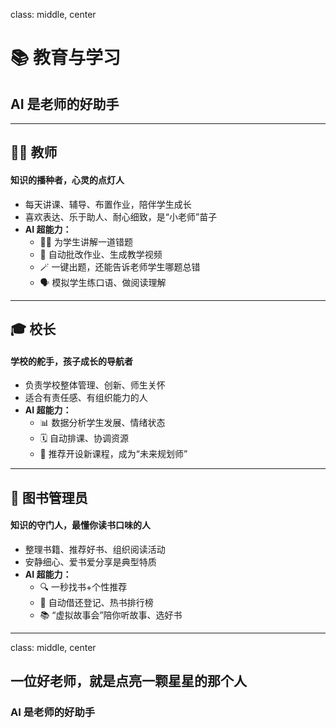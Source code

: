 class: middle, center

# 📚 教育与学习

## AI 是老师的好助手

---

## 👩‍🏫 教师

#### 知识的播种者，心灵的点灯人

* 每天讲课、辅导、布置作业，陪伴学生成长
* 喜欢表达、乐于助人、耐心细致，是“小老师”苗子
* **AI 超能力：**
  - 👩‍🏫 为学生讲解一道错题
  - 🧠 自动批改作业、生成教学视频
  - 🪄 一键出题，还能告诉老师学生哪题总错
  - 🗣️ 模拟学生练口语、做阅读理解

---

## 🎓 校长

#### 学校的舵手，孩子成长的导航者

* 负责学校整体管理、创新、师生关怀
* 适合有责任感、有组织能力的人
* **AI 超能力：**
  - 📊 数据分析学生发展、情绪状态
  - 🗓️ 自动排课、协调资源
  - 🧭 推荐开设新课程，成为“未来规划师”

---

## 📖 图书管理员

#### 知识的守门人，最懂你读书口味的人

* 整理书籍、推荐好书、组织阅读活动
* 安静细心、爱书爱分享是典型特质
* **AI 超能力：**
  - 🔍 一秒找书+个性推荐
  - 🧾 自动借还登记、热书排行榜
  - 📚 “虚拟故事会”陪你听故事、选好书

---

class: middle, center

## 一位好老师，就是点亮一颗星星的那个人

### AI 是老师的好助手
